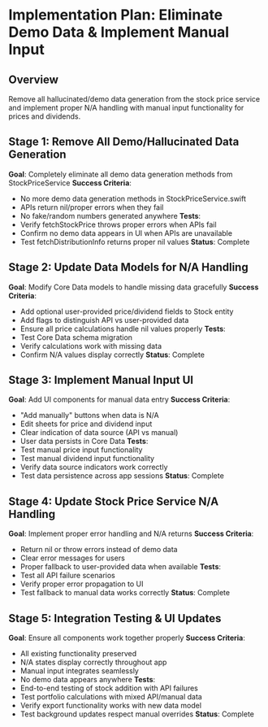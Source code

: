 # Implementation Plan: Eliminate Demo Data & Implement Manual Input

## Overview
Remove all hallucinated/demo data generation from the stock price service and implement proper N/A handling with manual input functionality for prices and dividends.

## Stage 1: Remove All Demo/Hallucinated Data Generation
**Goal**: Completely eliminate all demo data generation methods from StockPriceService
**Success Criteria**: 
- No more demo data generation methods in StockPriceService.swift
- APIs return nil/proper errors when they fail
- No fake/random numbers generated anywhere
**Tests**: 
- Verify fetchStockPrice throws proper errors when APIs fail
- Confirm no demo data appears in UI when APIs are unavailable
- Test fetchDistributionInfo returns proper nil values
**Status**: Complete

## Stage 2: Update Data Models for N/A Handling  
**Goal**: Modify Core Data models to handle missing data gracefully
**Success Criteria**:
- Add optional user-provided price/dividend fields to Stock entity
- Add flags to distinguish API vs user-provided data
- Ensure all price calculations handle nil values properly
**Tests**:
- Test Core Data schema migration
- Verify calculations work with missing data
- Confirm N/A values display correctly
**Status**: Complete

## Stage 3: Implement Manual Input UI
**Goal**: Add UI components for manual data entry
**Success Criteria**:
- "Add manually" buttons when data is N/A
- Edit sheets for price and dividend input
- Clear indication of data source (API vs manual)
- User data persists in Core Data
**Tests**:
- Test manual price input functionality
- Test manual dividend input functionality  
- Verify data source indicators work correctly
- Test data persistence across app sessions
**Status**: Complete

## Stage 4: Update Stock Price Service N/A Handling
**Goal**: Implement proper error handling and N/A returns
**Success Criteria**:
- Return nil or throw errors instead of demo data
- Clear error messages for users
- Proper fallback to user-provided data when available
**Tests**:
- Test all API failure scenarios
- Verify proper error propagation to UI
- Test fallback to manual data works correctly
**Status**: Complete

## Stage 5: Integration Testing & UI Updates
**Goal**: Ensure all components work together properly
**Success Criteria**:
- All existing functionality preserved
- N/A states display correctly throughout app
- Manual input integrates seamlessly
- No demo data appears anywhere
**Tests**:
- End-to-end testing of stock addition with API failures
- Test portfolio calculations with mixed API/manual data
- Verify export functionality works with new data model
- Test background updates respect manual overrides
**Status**: Complete